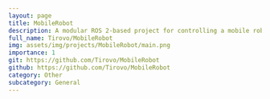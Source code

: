 ```yaml
---
layout: page
title: MobileRobot
description: A modular ROS 2-based project for controlling a mobile robot with multiple operating modes using a combination of STM32, Raspberry Pi, and a host PC interface.
full_name: Tirovo/MobileRobot
img: assets/img/projects/MobileRobot/main.png
importance: 1
git: https://github.com/Tirovo/MobileRobot
github: https://github.com/Tirovo/MobileRobot
category: Other
subcategory: General
---
```




